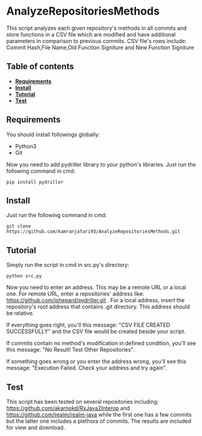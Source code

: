 # AnalyzeRepositoriesMethods
This script analyzes each given repository's methods in all commits and store functions in a CSV file which are modified and have additional parameters in comparison to previous commits. CSV file's rows include: Commit Hash,File Name,Old Function Signiture and New Function Signiture

## Table of contents
* **[Requirements](#requirements)**
* **[Install](#install)**
* **[Tutorial](#tutorial)**
* **[Test](#test)**


## Requirements
You should install followings globally:

- Python3
- Git

Now you need to add pydriller library to your python's libraries. Just run the following command in cmd:

```
pip install pydriller
```

## Install

Just run the following command in cmd:

```
git clone https://github.com/kamranjafari93/AnalyzeRepositoriesMethods.git
```

## Tutorial

Simply run the script in cmd in src.py's directory:

```
python src.py
```

Now you need to enter an address. This may be a remote URL or a local one. For remote URL, enter a repositories' address like: https://github.com/ishepard/pydriller.git . For a local address, insert the repository's root address that contains .git directory. This address should be relative.

If everything goes right, you'll this message: "CSV FILE CREATED SUCCESSFULLY" and the CSV file would be created beside your script.

If commits contain no method's modification in defined condition, you'll see this message: "No Result! Test Other Repositories".

If something goes wrong or you enter the address wrong, you'll see this message: "Execution Failed. Check your address and try again".


## Test

This script has been tested on several repositories including: https://github.com/akarnokd/RxJava2Interop and https://github.com/realm/realm-java while the first one has a few commits but the latter one includes a plethora of commits. The results are included for view and download.

